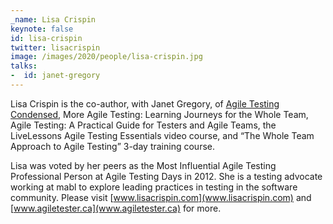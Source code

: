 ```yaml
---
_name: Lisa Crispin
keynote: false
id: lisa-crispin
twitter: lisacrispin
image: /images/2020/people/lisa-crispin.jpg
talks:
-  id: janet-gregory
---
```

Lisa Crispin is the co-author, with Janet Gregory, of [Agile Testing Condensed](https://leanpub.com/agiletesting-condensed), More Agile Testing: Learning Journeys for the Whole Team, Agile Testing: A Practical Guide for Testers and Agile Teams, the LiveLessons Agile Testing Essentials video course, and “The Whole Team Approach to Agile Testing” 3-day training course.

Lisa was voted by her peers as the Most Influential Agile Testing Professional Person at Agile Testing Days in 2012. She is a testing advocate working at mabl to explore leading practices in testing in the software community. Please visit [www.lisacrispin.com](www.lisacrispin.com) and [www.agiletester.ca](www.agiletester.ca) for more.